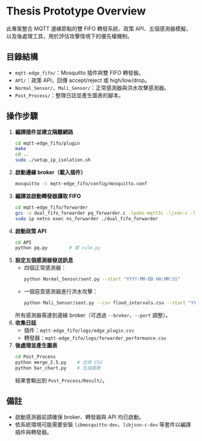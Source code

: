 # Thesis Prototype Overview

此專案整合 MQTT 邊緣節點的雙 FIFO 轉發系統、政策 API、五個感測器模擬，以及後處理工具，用於評估攻擊情境下的優先權機制。

## 目錄結構
- `mqtt-edge_fifo/`：Mosquitto 插件與雙 FIFO 轉發器。
- `API/`：政策 API，回傳 accept/reject 或 high/low/drop。
- `Normal_Sensor/`、`Mali_Sensor/`：正常感測器與洪水攻擊感測器。
- `Post_Process/`：整理日誌並產生圖表的腳本。

## 操作步驟
1. **編譯插件並建立隔離網路**
   ```bash
   cd mqtt-edge_fifo/plugin
   make
   cd ..
   sudo ./setup_ip_isolation.sh
   ```
2. **啟動邊緣 broker（載入插件）**
   ```bash
   mosquitto -c mqtt-edge_fifo/config/mosquitto.conf
   ```
3. **編譯並啟動轉發器讀取 FIFO**
   ```bash
   cd mqtt-edge_fifo/forwarder
   gcc -o dual_fifo_forwarder pq_forwarder.c -lpaho-mqtt3c -ljson-c -lpthread
   sudo ip netns exec ns_forwarder ./dual_fifo_forwarder
   ```
4. **啟動政策 API**
   ```bash
   cd API
   python pq.py        # 或 rule.py
   ```
5. **設定五個感測器發送訊息**
   - 四個正常感測器：
     ```bash
     python Normal_Sensor/sent.py --start "YYYY-MM-DD HH:MM:SS"
     ```
   - 一個惡意感測器進行洪水攻擊：
     ```bash
     python Mali_Sensor/sent.py --csv flood_intervals.csv --start "YYYY-MM-DD HH:MM:SS"
     ```
   所有感測器需連到邊緣 broker（可透過 `--broker`、`--port` 調整）。
6. **收集日誌**
   - 插件：`mqtt-edge_fifo/logs/edge_plugin.csv`
   - 轉發器：`mqtt-edge_fifo/logs/forwarder_performance.csv`
7. **後處理並產生圖表**
   ```bash
   cd Post_Process
   python merge_2.5.py    # 合併 CSV
   python bar_chart.py    # 生成圖表
   ```
   結果會輸出到 `Post_Process/Result/`。

## 備註
- 啟動感測器前請確保 broker、轉發器與 API 均已啟動。
- 依系統環境可能需要安裝 `libmosquitto-dev`、`libjson-c-dev` 等套件以編譯插件與轉發器。
